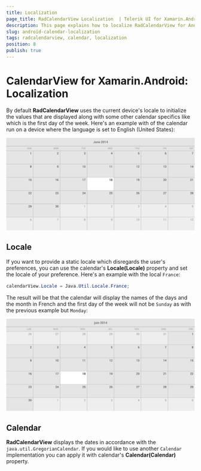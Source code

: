 ```yaml
---
title: Localization
page_title: RadCalendarView Localization  | Telerik UI for Xamarin.Android Documentation
description: This page explains how to localize RadCalendarView for Android per your requirements.
slug: android-calendar-localization
tags: radcalendarview, calendar, localization
position: 8
publish: true
---
```


# CalendarView for Xamarin.Android: Localization

By default **RadCalendarView** uses the current device's locale to initialize the values that are displayed along with some other calendar specifics like which is the first day of the week. Here's an example with of the calendar
run on a device where the language is set to English (United States):

![TelerikUI-Calendar-Localization-US](images/calendar-localization-1.png "This is the look of RadCalendarView when the locale is en-US.")

## Locale

If you want to provide a static locale which disregards the user's preferences, you can use the calendar's **Locale(Locale)** property and set the locale of your preference. Here's an example with the local `France`:


```C#
calendarView.Locale = Java.Util.Locale.France;
```

The result will be that the calendar will display the names of the days and the month in French and the first day of the week will not be `Sunday` as with the previous example but `Monday`:

![TelerikUI-Calendar-Localization-French](images/calendar-localization-2.png "This is the look of RadCalendarView when the locale is fr_FR.")

## Calendar

**RadCalendarView** displays the dates in accordance with the `java.util.GregorianCalendar`. If you would like to use another `Calendar` implementation you can apply it with calendar's **Calendar(Calendar)** property.
